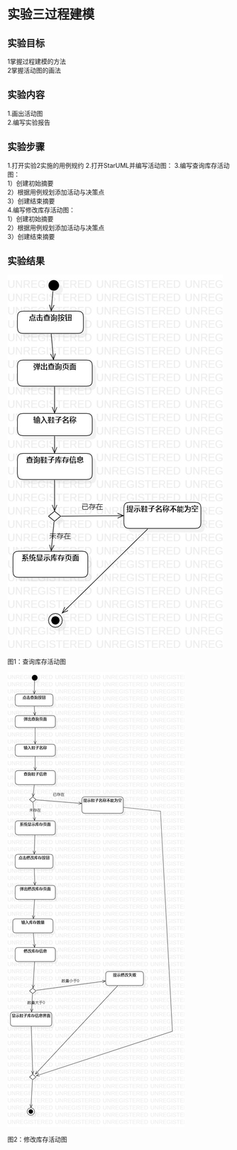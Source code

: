 # 实验三过程建模
## 实验目标 
  1掌握过程建模的方法  
  2掌握活动图的画法 
  
   ## 实验内容 
  1.画出活动图  
  2.编写实验报告  
  
   ## 实验步骤 
  1.打开实验2实施的用例规约 
  2.打开StarUML并编写活动图： 
  3.编写查询库存活动图：  
   1）创建初始摘要  
   2）根据用例规划添加活动与决策点  
   3）创建结束摘要  
  4.编写修改库存活动图：  
   1）创建初始摘要  
   2）根据用例规划添加活动与决策点  
   3）创建结束摘要  
  ## 实验结果
  ![./Lab3_ActivityDiagram1](Lab3_ActivityDiagram1.jpg)
 
  
   图1：查询库存活动图 
  
  ![./Lab3_ActivityDiagram2](Lab3_ActivityDiagram2.jpg) 
  
   图2：修改库存活动图
